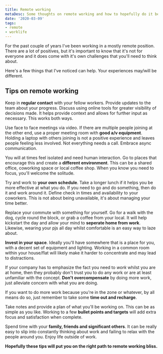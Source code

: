```yaml
---
title: Remote working
metaDesc: Some thoughts on remote working and how to hopefully do it better.
date: '2020-03-09'
tags: 
- remote
- worklife
---
```


For the past couple of years I've been working in a mostly remote position. There are a lot of positives, but it's important to know that it's not for everyone and it does come with it's own challenges that you'll need to think about. 

Here's a few things that I've noticed can help. Your experiences may/will be different.

## Tips on remote working

Keep in **regular contact** with your fellow workers. Provide updates to the team about your progress. Discuss using online tools for greater visibility of decisions made. It helps provide context and allows for further input as necessary. This works both ways.

Use face to face meetings via video. If there are multiple people joining at the other end, use a proper meeting room with **good a/v equipment**. Holding a laptop with others joining is not a positive experience and leaves people feeling less involved. Not everything needs a call. Embrace async communication.

You will at times feel isolated and need human interaction. Go to places that encourage this and create a **different environment**. This can be a shared office, coworking space or local coffee shop. When you know you need to focus, you'll welcome the solitude.

Try and work to **your own schedule**. Take a longer lunch if it helps you be more effective at what you do. If you need to go and do something, then do it and work around it. Define check in times and availability to your coworkers. This is not about being unavailable, it's about managing your time better.

Replace your commute with something for yourself. Go for a walk with the dog, cycle round the block, or grab a coffee from your local. It will help kickstart the day and allow your mind to **seperate home from work**. Likewise, wearing your pjs all day whilst comfortable is an easy way to laze about.

**Invest in your space**. Ideally you'll have somewhere that is a place for you, with a decent set of equipment and lighting. Working in a common room within your house/flat will likely make it harder to concentrate and may lead to distractions. 

If your company has to emphasize the fact you need to *work* whilst you are at home, then they probably don't trust you to do any work or are at least unfamiliar with the concept. **Don't overcompensate** by doing more work, just alleviate concern with what you are doing. 

If you want to do more work because you're in the zone or whatever, by all means do so, just remember to take some **time out and recharge**.

Take notes and provide a plan of what you'll be working on. This can be as simple as you like. Working to a few **bullet points and targets** will add extra focus and satisfaction when complete.

Spend time with your **family, friends and significant others**. It can be really easy to slip into constantly thinking about work and failing to relax with the people around you. Enjoy life outside of work.

**Hopefully these tips will put you on the right path to remote working bliss.**
